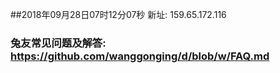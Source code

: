 ##2018年09月28日07时12分07秒 新址: 159.65.172.116
### 兔友常见问题及解答: https://github.com/wanggonging/d/blob/w/FAQ.md
